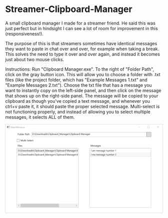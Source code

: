 # Streamer-Clipboard-Manager
A small clipboard manager I made for a streamer friend. He said this was just perfect
but in hindsight I can see a lot of room for improvement in this (responsiveness!).

The purpose of this is that streamers sometimes have identical messages they
want to paste in chat over and over, for example when taking a break. This
solves the need to type it over and over again, and instead it becomes just about
two mouse clicks.

Instructions:
Run "Clipboard Manager.exe".
To the right of "Folder Path", click on the gray button icon. This will allow you
to choose a folder with .txt files (like the project folder, which has 
"Example Messages 1.txt" and "Example Messages 2.txt").
Choose the txt file that has a message you want to instantly copy on the
left-side panel, and then click on the message that shows up on the
right-side panel. The message will be copied to your clipboard as though
you've copied a text message, and whenever you ctrl+v paste it, it should
paste the proper selected message. Multi-select is not functioning properly,
and instead of allowing you to select multiple messages, it selects ALL of them.

![Image showing the app](https://github.com/Matan-Abir/Streamer-Clipboard-Manager/blob/master/Image.png?raw=true)
